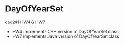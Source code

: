 # DayOfYearSet
cse241 HW4 & HW7

* HW4 implements C++ version of DayOfYearSet class
* HW7 implements Java version of DayOfYearSet class
